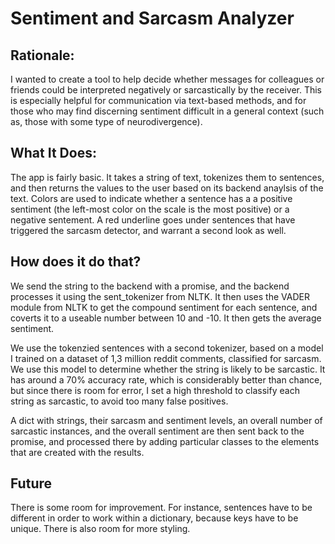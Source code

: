 # Sentiment and Sarcasm Analyzer

## Rationale:

I wanted to create a tool to help decide whether messages for colleagues or friends could be interpreted negatively or sarcastically by the receiver. This is especially helpful for communication via text-based methods, and for those who may find discerning sentiment difficult in a general context (such as, those with some type of neurodivergence).

## What It Does:

The app is fairly basic. It takes a string of text, tokenizes them to sentences, and then returns the values to the user based on its backend anaylsis of the text. Colors are used to indicate whether a sentence has a a positive sentiment (the left-most color on the scale is the most positive) or a negative sentement. A red underline goes under sentences that have triggered the sarcasm detector, and warrant a second look as well.

## How does it do that?

We send the string to the backend with a promise, and the backend processes it using the sent_tokenizer from NLTK. It then uses the VADER module from NLTK to get the compound sentiment for each sentence, and coverts it to a useable number between 10 and -10. It then gets the average sentiment.

We use the tokenzied sentences with a second tokenizer, based on a model I trained on a dataset of 1,3 million reddit comments, classified for sarcasm. We use this model to determine whether the string is likely to be sarcastic. It has around a 70% accuracy rate, which is considerably better than chance, but since there is room for error, I set a high threshold to classify each string as sarcastic, to avoid too many false positives.

A dict with strings, their sarcasm and sentiment levels, an overall number of sarcastic instances, and the overall sentiment are then sent back to the promise, and processed there by adding particular classes to the elements that are created with the results.


## Future 

There is some room for improvement. For instance, sentences have to be different in order to work within a dictionary, because keys have to be unique. There is also room for more styling.

